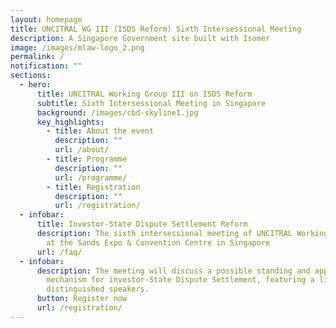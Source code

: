 ```yaml
---
layout: homepage
title: UNCITRAL WG III (ISDS Reform) Sixth Intersessional Meeting
description: A Singapore Government site built with Isomer
image: /images/mlaw-logo_2.png
permalink: /
notification: ""
sections:
  - hero:
      title: UNCITRAL Working Group III on ISDS Reform
      subtitle: Sixth Intersessional Meeting in Singapore
      background: /images/cbd-skyline1.jpg
      key_highlights:
        - title: About the event
          description: ""
          url: /about/
        - title: Programme
          description: ""
          url: /programme/
        - title: Registration
          description: ""
          url: /registration/
  - infobar:
      title: Investor-State Dispute Settlement Reform
      description: The sixth intersessional meeting of UNCITRAL Working Group III held
        at the Sands Expo & Convention Centre in Singapore
      url: /faq/
  - infobar:
      description: The meeting will discuss a possible standing and appellate
        mechanism for investor-State Dispute Settlement, featuring a line-up of
        distinguished speakers.
      button: Register now
      url: /registration/
---
```

